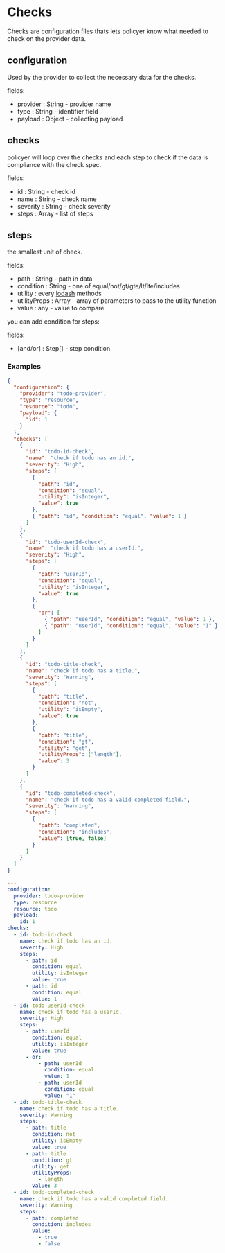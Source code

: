 # Checks

Checks are configuration files thats lets policyer know what needed to check on the provider data.

## configuration

Used by the provider to collect the necessary data for the checks.

fields:

- provider : String - provider name
- type : String - identifier field
- payload : Object - collecting payload

## checks

policyer will loop over the checks and each step to check if the data is compliance with the check spec.

fields:

- id : String - check id
- name : String - check name
- severity : String - check severity
- steps : Array - list of steps

## steps

the smallest unit of check.

fields:

- path : String - path in data
- condition : String - one of equal/not/gt/gte/lt/lte/includes
- utility : every [lodash](https://lodash.com/docs/) methods
- utilityProps : Array - array of parameters to pass to the utility function
- value : any - value to compare

you can add condition for steps:

fields:

- [and/or] : Step[] - step condition

### Examples

```json
{
  "configuration": {
    "provider": "todo-provider",
    "type": "resource",
    "resource": "todo",
    "payload": {
      "id": 1
    }
  },
  "checks": [
    {
      "id": "todo-id-check",
      "name": "check if todo has an id.",
      "severity": "High",
      "steps": [
        {
          "path": "id",
          "condition": "equal",
          "utility": "isInteger",
          "value": true
        },
        { "path": "id", "condition": "equal", "value": 1 }
      ]
    },
    {
      "id": "todo-userId-check",
      "name": "check if todo has a userId.",
      "severity": "High",
      "steps": [
        {
          "path": "userId",
          "condition": "equal",
          "utility": "isInteger",
          "value": true
        },
        {
          "or": [
            { "path": "userId", "condition": "equal", "value": 1 },
            { "path": "userId", "condition": "equal", "value": "1" }
          ]
        }
      ]
    },
    {
      "id": "todo-title-check",
      "name": "check if todo has a title.",
      "severity": "Warning",
      "steps": [
        {
          "path": "title",
          "condition": "not",
          "utility": "isEmpty",
          "value": true
        },
        {
          "path": "title",
          "condition": "gt",
          "utility": "get",
          "utilityProps": ["length"],
          "value": 3
        }
      ]
    },
    {
      "id": "todo-completed-check",
      "name": "check if todo has a valid completed field.",
      "severity": "Warning",
      "steps": [
        {
          "path": "completed",
          "condition": "includes",
          "value": [true, false]
        }
      ]
    }
  ]
}
```

```yaml
---
configuration:
  provider: todo-provider
  type: resource
  resource: todo
  payload:
    id: 1
checks:
  - id: todo-id-check
    name: check if todo has an id.
    severity: High
    steps:
      - path: id
        condition: equal
        utility: isInteger
        value: true
      - path: id
        condition: equal
        value: 1
  - id: todo-userId-check
    name: check if todo has a userId.
    severity: High
    steps:
      - path: userId
        condition: equal
        utility: isInteger
        value: true
      - or:
          - path: userId
            condition: equal
            value: 1
          - path: userId
            condition: equal
            value: "1"
  - id: todo-title-check
    name: check if todo has a title.
    severity: Warning
    steps:
      - path: title
        condition: not
        utility: isEmpty
        value: true
      - path: title
        condition: gt
        utility: get
        utilityProps:
          - length
        value: 3
  - id: todo-completed-check
    name: check if todo has a valid completed field.
    severity: Warning
    steps:
      - path: completed
        condition: includes
        value:
          - true
          - false
```
